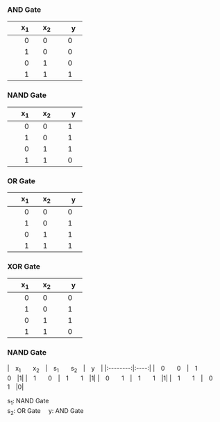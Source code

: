 ### AND Gate
|　x<sub>1</sub>　　x<sub>2</sub>　|　y　|
|:--------:|:----:|
|　0　　0　|0|
|　1　　0　|0|
|　0　　1　|0|
|　1　　1　|1|

### NAND Gate
|　x<sub>1</sub>　　x<sub>2</sub>　|　y　|
|:--------:|:----:|
|　0　　0　|1|
|　1　　0　|1|
|　0　　1　|1|
|　1　　1　|0|

### OR Gate
|　x<sub>1</sub>　　x<sub>2</sub>　|　y　|
|:--------:|:----:|
|　0　　0　|0|
|　1　　0　|1|
|　0　　1　|1|
|　1　　1　|1|

### XOR Gate
|　x<sub>1</sub>　　x<sub>2</sub>　|　y　|
|:--------:|:----:|
|　0　　0　|0|
|　1　　0　|1|
|　0　　1　|1|
|　1　　1　|0|
  
### NAND Gate
|　x<sub>1</sub>　　x<sub>2</sub>　|　s<sub>1</sub>　　s<sub>2</sub>　|　y　|
|:--------:|:----:|
|　0　　0　|　1　　0　|1|
|　1　　0　|　1　　1　|1|
|　0　　1　|　1　　1　|1|
|　1　　1　|　0　　1　|0|

s<sub>1</sub>: NAND Gate<br>
s<sub>2</sub>: OR Gate　
y: AND Gate
